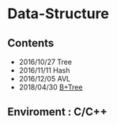 # Data-Structure

## Contents
- 2016/10/27  Tree  
- 2016/11/11  Hash  
- 2016/12/05  AVL
- 2018/04/30  [B+Tree](https://github.com/swyh/data-structure/tree/master/B%2BTree)

## Enviroment : C/C++
